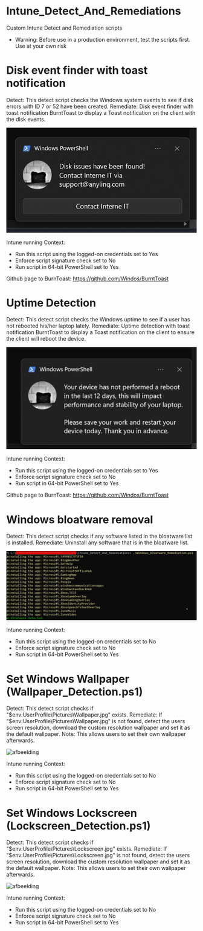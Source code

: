 # Intune_Detect_And_Remediations
Custom Intune Detect and Remediation scripts

* Warning: Before use in a production environment, test the scripts first. Use at your own risk

# Disk event finder with toast notification
Detect: This detect script checks the Windows system events to see if disk errors with ID 7 or 52 have been created.
Remediate: Disk event finder with toast notification BurntToast to display a Toast notification on the client with the disk events.

![afbeelding](https://raw.githubusercontent.com/AnyLinQ-B-V/Intune_Detect_And_Remediations/main/assets/Disk_Events_Remediation.jpg)

Intune running Context: 
 - Run this script using the logged-on credentials set to Yes
 - Enforce script signature check set to No
 - Run script in 64-bit PowerShell set to Yes

Github page to BurnToast: https://github.com/Windos/BurntToast

# Uptime Detection
Detect: This detect script checks the Windows uptime to see if a user has not rebooted his/her laptop lately.
Remediate: Uptime detection with toast notification BurntToast to display a Toast notification on the client to ensure the client will reboot the device.


![afbeelding](https://raw.githubusercontent.com/AnyLinQ-B-V/Intune_Detect_And_Remediations/main/assets/Uptime_Remediation.png)

Intune running Context: 
 - Run this script using the logged-on credentials set to Yes
 - Enforce script signature check set to No
 - Run script in 64-bit PowerShell set to Yes

Github page to BurnToast: https://github.com/Windos/BurntToast


# Windows bloatware removal
Detect: This detect script checks if any software listed in the bloatware list is installed.
Remediate: Uninstall any software that is in the bloatware list.

![afbeelding](https://raw.githubusercontent.com/AnyLinQ-B-V/Intune_Detect_And_Remediations/main/assets/Windows_bloatware_Remediation.png)

Intune running Context: 
 - Run this script using the logged-on credentials set to No
 - Enforce script signature check set to No
 - Run script in 64-bit PowerShell set to Yes


# Set Windows Wallpaper (Wallpaper_Detection.ps1)
Detect: This detect script checks if "$env:UserProfile\Pictures\Wallpaper.jpg" exists.
Remediate: If "$env:UserProfile\Pictures\Wallpaper.jpg" is not found, detect the users screen resolution, download the custom resolution wallpaper and set it as the default wallpaper.
Note: This allows users to set their own wallpaper afterwards.

![afbeelding](https://anylinq.com/hubfs/images/wallpaper-3456x2160.jpg)

Intune running Context: 
 - Run this script using the logged-on credentials set to No
 - Enforce script signature check set to No
 - Run script in 64-bit PowerShell set to Yes

# Set Windows Lockscreen (Lockscreen_Detection.ps1)
Detect: This detect script checks if "$env:UserProfile\Pictures\Lockscreen.jpg" exists.
Remediate: If "$env:UserProfile\Pictures\Lockscreen.jpg" is not found, detect the users screen resolution, download the custom resolution wallpaper and set it as the default wallpaper.
Note: This allows users to set their own wallpaper afterwards.

![afbeelding](https://anylinq.com/hubfs/images/lockscreen-3456x2160.jpg)

Intune running Context: 
 - Run this script using the logged-on credentials set to No
 - Enforce script signature check set to No
 - Run script in 64-bit PowerShell set to Yes